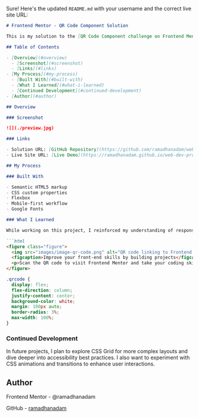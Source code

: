 Sure! Here's the updated `README.md` with your username and the correct live site URL:

```markdown
# Frontend Mentor - QR Code Component Solution

This is my solution to the [QR Code Component challenge on Frontend Mentor](https://www.frontendmentor.io/challenges/qr-code-component-iux_sIO_H). Frontend Mentor challenges help improve coding skills by building realistic projects.

## Table of Contents

- [Overview](#overview)
  - [Screenshot](#screenshot)
  - [Links](#links)
- [My Process](#my-process)
  - [Built With](#built-with)
  - [What I Learned](#what-i-learned)
  - [Continued Development](#continued-development)
- [Author](#author)

## Overview

### Screenshot

![](./preview.jpg)

### Links

- Solution URL: [GitHub Repository](https://github.com/ramadhanadam/web-dev-projects)
- Live Site URL: [Live Demo](https://ramadhanadam.github.io/web-dev-projects/)

## My Process

### Built With

- Semantic HTML5 markup
- CSS custom properties
- Flexbox
- Mobile-first workflow
- Google Fonts

### What I Learned

While working on this project, I reinforced my understanding of responsive design and CSS Flexbox. I also practiced using semantic HTML to improve accessibility. Here are some code snippets I'm proud of:

```html
<figure class="figure">
  <img src="images/image-qr-code.png" alt="QR code linking to Frontend Mentor website" />
  <figcaption>Improve your front-end skills by building projects</figcaption>
  <p>Scan the QR code to visit Frontend Mentor and take your coding skills to the next level</p>
</figure>
```

```css
.qrcode {
  display: flex;
  flex-direction: column;
  justify-content: center;
  background-color: white;
  margin: 100px auto;
  border-radius: 3%;
  max-width: 100%;
}
```

### Continued Development

In future projects, I plan to explore CSS Grid for more complex layouts and dive deeper into accessibility best practices. I also want to experiment with CSS animations and transitions to enhance user interactions.

## Author
Frontend Mentor - @ramadhanadam

GitHub - [ramadhanadam](https://github.com/ramadhanadam)
```


